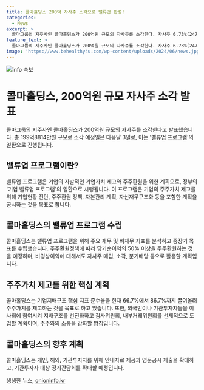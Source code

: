 ```yaml
---
title: 콜마홀딩스 200억 자사주 소각으로 밸류업 완성!
categories:
  - News
excerpt: >
  콜마그룹의 지주사인 콜마홀딩스가 200억원 규모의 자사주를 소각한다. 자사주 6.73%(247만3261주)를 3일에 소각할 예정인데, 이는 ‘밸류업 프로그램’의 일환이다. 콜마홀딩스는 기업가치 제고와 주주환원을 위한 계획을 공시했는데, 이를 통해 외국인이나 기관투자자들을 이사회에 참여시켜 지배구조를 선진화 할 계획이다. 또한, 개인, 해외, 기관투자자를 위해 소통 강화 등 다양한 계획을 세우고 있다.
feature_text: >
  콜마그룹의 지주사인 콜마홀딩스가 200억원 규모의 자사주를 소각한다. 자사주 6.73%(247만3261주)를 3일에 소각할 예정인데, 이는 ‘밸류업 프로그램’의 일환이다. 콜마홀딩스는 기업가치 제고와 주주환원을 위한 계획을 공시했는데, 이를 통해 외국인이나 기관투자자들을 이사회에 참여시켜 지배구조를 선진화 할 계획이다. 또한, 개인, 해외, 기관투자자를 위해 소통 강화 등 다양한 계획을 세우고 있다.
image: 'https://www.behealthy4u.com/wp-content/uploads/2024/06/news.jpg'
---
```


<p><img src="https://www.behealthy4u.com/wp-content/uploads/2024/06/news.jpg" alt="info 속보" /></p>

<h1>콜마홀딩스, 200억원 규모 자사주 소각 발표</h1>

<p data-ke-size="size16">콜마그룹의 지주사인 콜마홀딩스가 200억원 규모의 자사주를 소각한다고 발표했습니다. 총 199억8814만원 규모로 소각 예정일은 다음달 3일로, 이는 '밸류업 프로그램'의 일환으로 진행됩니다.</p>

<h2 data-ke-size="size26">밸류업 프로그램이란?</h2>

<p data-ke-size="size16">밸류업 프로그램은 기업의 자발적인 기업가치 제고와 주주환원을 위한 계획으로, 정부의 '기업 밸류업 프로그램'의 일환으로 시행됩니다. 이 프로그램은 기업의 주주가치 제고를 위해 기업현황 진단, 주주환원 정책, 자본관리 계획, 자산재무구조화 등을 포함한 계획을 공시하는 것을 목표로 합니다.</p>

<h2 data-ke-size="size26">콜마홀딩스의 밸류업 프로그램 수립</h2>

<p data-ke-size="size16">콜마홀딩스는 밸류업 프로그램을 위해 주요 재무 및 비재무 지표를 분석하고 중장기 목표를 수립했습니다. 주주환원정책에 따라 당기순이익의 50% 이상을 주주환원하는 것을 예정하며, 비경상이익에 대해서도 자사주 매입, 소각, 분기배당 등으로 활용할 계획입니다.</p>

<h2 data-ke-size="size26">주주가치 제고를 위한 핵심 계획</h2>

<p data-ke-size="size16">콜마홀딩스는 기업지배구조 핵심 지표 준수율을 현재 66.7%에서 86.7%까지 끌어올려 주주가치를 제고하는 것을 목표로 하고 있습니다. 또한, 외국인이나 기관투자자들을 이사회에 참여시켜 지배구조를 선진화하고 감사위원회, 내부거래위원회를 선제적으로 도입할 계획이며, 주주와의 소통을 강화할 방침입니다.</p>

<h2 data-ke-size="size26">콜마홀딩스의 향후 계획</h2>

<p data-ke-size="size16">콜마홀딩스는 개인, 해외, 기관투자자를 위해 안내자료 제공과 영문공시 제출을 확대하고, 기관투자자 대상 정기간담회를 확대할 예정입니다.</p>
생생한 뉴스, <a href="https://onioninfo.kr" rel="dofollow">onioninfo.kr</a>


